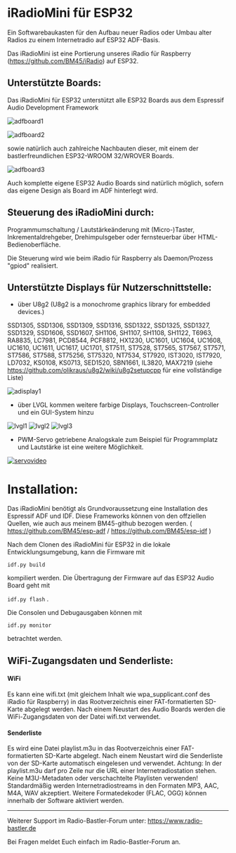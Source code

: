 # iRadioMini für ESP32
Ein Softwarebaukasten für den Aufbau neuer Radios oder Umbau alter Radios zu einem Internetradio auf ESP32 ADF-Basis.

Das iRadioMini ist eine Portierung unseres iRadio für Raspberry (https://github.com/BM45/iRadio) auf ESP32. 

## Unterstützte Boards:

Das iRadioMini für ESP32 unterstützt alle ESP32 Boards aus dem Espressif Audio Development Framework

![adfboard1](https://github.com/BM45/iRadioMini/blob/master/pics4www/esp32-audiokit.jpg)

![adfboard2](https://github.com/BM45/iRadioMini/blob/master/pics4www/boards.jpg)

sowie natürlich auch zahlreiche Nachbauten dieser, mit einem der bastlerfreundlichen ESP32-WROOM 32/WROVER Boards.

![adfboard3](https://github.com/BM45/iRadioMini/blob/master/pics4www/ESP32.jpg)

Auch komplette eigene ESP32 Audio Boards sind natürlich möglich, sofern das eigene Design als Board im ADF hinterlegt wird.

## Steuerung des iRadioMini durch:

Programmumschaltung / Lautstärkeänderung mit (Micro-)Taster, Inkrementaldrehgeber, Drehimpulsgeber oder fernsteuerbar über HTML-Bedienoberfläche. 

Die Steuerung wird wie beim iRadio für Raspberry als Daemon/Prozess "gpiod" realisiert.

## Unterstützte Displays für Nutzerschnittstelle:

- über U8g2 (U8g2 is a monochrome graphics library for embedded devices.)

 SSD1305, SSD1306, SSD1309, SSD1316, SSD1322, SSD1325, SSD1327, SSD1329, SSD1606, SSD1607, SH1106, SH1107, SH1108, SH1122, T6963, RA8835, LC7981, PCD8544, PCF8812, HX1230, UC1601, UC1604, UC1608, UC1610, UC1611, UC1617, UC1701, ST7511, ST7528, ST7565, ST7567, ST7571, ST7586, ST7588, ST75256, ST75320, NT7534, ST7920, IST3020, IST7920, LD7032, KS0108, KS0713, SED1520, SBN1661, IL3820, MAX7219 (siehe https://github.com/olikraus/u8g2/wiki/u8g2setupcpp für eine vollständige Liste)

![adisplay1](https://github.com/BM45/iRadioMini/blob/master/pics4www/display1.jpg)

- über LVGL kommen weitere farbige Displays, Touchscreen-Controller und ein GUI-System hinzu

![lvgl1](https://github.com/BM45/iRadioMini/blob/master/pics4www/lvgl_main.jpg)
![lvgl2](https://github.com/BM45/iRadioMini/blob/master/pics4www/lvgl_disp.jpg)
![lvgl3](https://github.com/BM45/iRadioMini/blob/master/pics4www/lvgl_indev.jpg)


- PWM-Servo getriebene Analogskale zum Beispiel für Programmplatz und Lautstärke ist eine weitere Möglichkeit.

[![servovideo](http://img.youtube.com/vi/fL3GbyHzpOE/0.jpg)](http://www.youtube.com/watch?v=fL3GbyHzpOE "")

# Installation:

Das iRadioMini benötigt als Grundvoraussetzung eine Installation des Espressif ADF und IDF. Diese Frameworks können von den offziellen Quellen, wie auch aus meinem BM45-github bezogen werden. ( https://github.com/BM45/esp-adf / https://github.com/BM45/esp-idf )

Nach dem Clonen des iRadioMini für ESP32 in die lokale Entwicklungsumgebung, kann die Firmware mit 

`idf.py build` 

kompiliert werden. Die Übertragung der Firmware auf das ESP32 Audio Board geht mit


`idf.py flash` .

Die Consolen und Debugausgaben können mit 

`idf.py monitor` 

betrachtet werden.

## WiFi-Zugangsdaten und Senderliste:

#### WiFi 
Es kann eine wifi.txt (mit gleichem Inhalt wie wpa_supplicant.conf des iRadio für Raspberry)
in das Rootverzeichnis einer FAT-formatierten SD-Karte abgelegt werden. Nach einem Neustart des Audio Boards werden die WiFi-Zugangsdaten von der Datei wifi.txt verwendet.

#### Senderliste

Es wird eine Datei playlist.m3u in das Rootverzeichnis einer FAT-formatierten SD-Karte abgelegt. 
Nach einem Neustart wird die Senderliste von der SD-Karte automatisch eingelesen und verwendet.
Achtung: In der playlist.m3u darf pro Zeile nur die URL einer Internetradiostation stehen. Keine M3U-Metadaten oder verschachtelte Playlisten verwenden!
Standardmäßig werden Internetradiostreams in den Formaten MP3, AAC, M4A, WAV akzeptiert. 
Weitere Formatedekoder (FLAC, OGG) können innerhalb der Software aktiviert werden.

_____________________________________________________________________________________
Weiterer Support im Radio-Bastler-Forum unter: https://www.radio-bastler.de 

Bei Fragen meldet Euch einfach im Radio-Bastler-Forum an.
